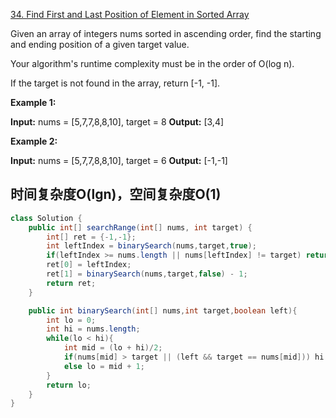 [34. Find First and Last Position of Element in Sorted Array](https://leetcode.com/problems/find-first-and-last-position-of-element-in-sorted-array/)

Given an array of integers nums sorted in ascending order, find the starting and ending position of a given target value.

Your algorithm's runtime complexity must be in the order of O(log n).

If the target is not found in the array, return [-1, -1].

**Example 1:**

**Input:** nums = [5,7,7,8,8,10], target = 8  **Output:** [3,4]

**Example 2:**

**Input:** nums = [5,7,7,8,8,10], target = 6  **Output:** [-1,-1]

## 时间复杂度O(lgn)，空间复杂度O(1)
```java
class Solution {
    public int[] searchRange(int[] nums, int target) {
        int[] ret = {-1,-1};
        int leftIndex = binarySearch(nums,target,true);
        if(leftIndex >= nums.length || nums[leftIndex] != target) return ret;
        ret[0] = leftIndex;
        ret[1] = binarySearch(nums,target,false) - 1;
        return ret;
    }

    public int binarySearch(int[] nums,int target,boolean left){
        int lo = 0;
        int hi = nums.length;
        while(lo < hi){
            int mid = (lo + hi)/2;
            if(nums[mid] > target || (left && target == nums[mid])) hi = mid;
            else lo = mid + 1;
        }
        return lo;
    }
}
```
